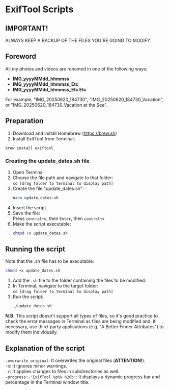 # ExifTool Scripts
## IMPORTANT!
ALWAYS KEEP A BACKUP OF THE FILES YOU'RE GOING TO MODIFY.

## Foreword
All my photos and videos are renamed in one of the following ways:
- **IMG_yyyyMMdd_hhmmss**
- **IMG_yyyyMMdd_hhmmss_Etc**
- **IMG_yyyyMMdd_hhmmss_Etc Etc**

For example, "IMG_20250620_184730", "IMG_20250620_184730_Vacation", or "IMG_20250620_184730_Vacation at the Sea".

## Preparation
1. Download and install Homebrew (https://brew.sh)
2. Install ExifTool from Terminal:  
  ```bash
brew install exiftool
```

### Creating the update_dates.sh file
1. Open Terminal
2. Choose the file path and navigate to that folder:  
    `cd [drag folder to terminal to display path]`
3. Create the file "update_dates.sh":  
    ```bash
    nano update_dates.sh
    ```
5. Insert the script.
6. Save the file:  
    Press `control+o`, then `Enter`, then `control+x`
7. Make the script executable:
    ```bash
    chmod +x update_dates.sh
    ```

## Running the script
Note that the .sh file has to be executable:
```bash
chmod +x update_dates.sh
```
1. Add the `.sh` file to the folder containing the files to be modified.
2. In Terminal, navigate to the target folder:  
    `cd [drag folder to terminal to display path]`  
4. Run the script:    
    ```bash
    ./update_dates.sh
    ```
   
**N.B.** This script doesn't support all types of files, so it's good practice to check the error messages in Terminal as files are being modified and, if necessary, use third-party applications (e.g. "A Better Finder Attributes") to modify them individually.

## Explanation of the script
`-overwrite_original`: It overwrites the original files (**ATTENTION!**).  
`-m`: It ignores minor warnings.  
`-r`: It applies changes to files in subdirectories as well.  
`-progress:-'ExifTool %p%% %20b'`: It displays a dynamic progress bar and percentage in the Terminal window title.
